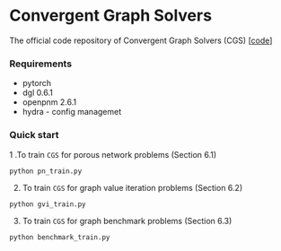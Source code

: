 # Convergent Graph Solvers

The official code repository of Convergent Graph Solvers (CGS) [[code](https://arxiv.org/pdf/2106.01680.pdf, "CGS Arxiv link")]

### Requirements

- pytorch
- dgl 0.6.1
- openpnm 2.6.1
- hydra - config managemet

### Quick start

1 .To train `CGS` for porous network problems (Section 6.1)

```
python pn_train.py
```

2. To train `CGS` for graph value iteration problems (Section 6.2)

```
python gvi_train.py
```

3. To train `CGS` for graph benchmark problems (Section 6.3)

```
python benchmark_train.py
```

